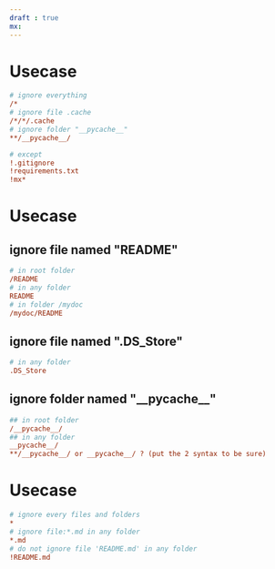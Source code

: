 ```yaml
---
draft : true
mx:  
---
```



# Usecase
```ini
# ignore everything
/*
# ignore file .cache
/*/*/.cache
# ignore folder "__pycache__"
**/__pycache__/

# except
!.gitignore
!requirements.txt
!mx*
```
# Usecase
## ignore file named "README"
```ini
# in root folder
/README
# in any folder
README
# in folder /mydoc
/mydoc/README
```
## ignore file named ".DS_Store"
```ini
# in any folder
.DS_Store
```

## ignore folder named "\_\_pycache\_\_"
```ini
## in root folder
/__pycache__/
## in any folder
__pycache__/
**/__pycache__/ or __pycache__/ ? (put the 2 syntax to be sure)
```
# Usecase
```ini
# ignore every files and folders
*
# ignore file:*.md in any folder
*.md
# do not ignore file 'README.md' in any folder
!README.md
```
